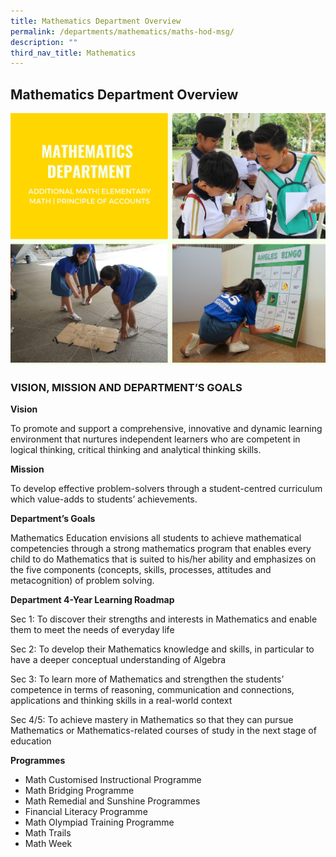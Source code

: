 ```yaml
---
title: Mathematics Department Overview
permalink: /departments/mathematics/maths-hod-msg/
description: ""
third_nav_title: Mathematics
---
```

## **Mathematics Department Overview**

![Mathematics Department Overview](/images/Departments/math-Overview.png)

### VISION, MISSION AND DEPARTMENT’S GOALS

**Vision**

To promote and support a comprehensive, innovative and dynamic learning environment that nurtures independent learners who are competent in logical thinking, critical thinking and analytical thinking skills.

**Mission**

To develop effective problem-solvers through a student-centred curriculum which value-adds to students’ achievements.

**Department’s Goals**

Mathematics Education envisions all students to achieve mathematical competencies through a strong mathematics program that enables every child to do Mathematics that is suited to his/her ability and emphasizes on the five components (concepts, skills, processes, attitudes and metacognition) of problem solving.

**Department 4-Year Learning Roadmap**

Sec 1:  To discover their strengths and interests in Mathematics and enable them to meet the needs of everyday life

Sec 2: To develop their Mathematics knowledge and skills, in particular to have a deeper conceptual understanding of Algebra

Sec 3: To learn more of Mathematics and strengthen the students’ competence in terms of reasoning, communication and connections, applications and thinking skills in a real-world context

Sec 4/5: To achieve mastery in Mathematics so that they can pursue Mathematics or Mathematics-related courses of study in the next stage of education

**Programmes**

* Math Customised Instructional Programme
* Math Bridging Programme
* Math Remedial and Sunshine Programmes
* Financial Literacy Programme
* Math Olympiad Training Programme
*  Math Trails
* Math Week